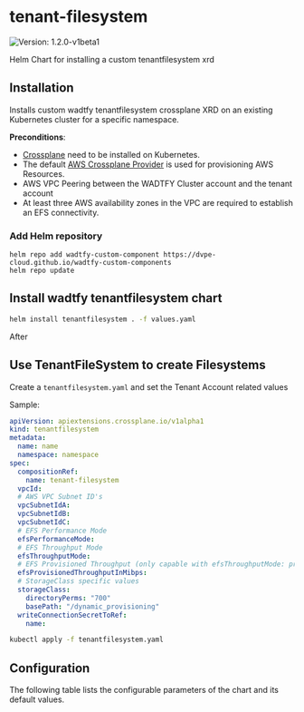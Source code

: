 # tenant-filesystem

![Version: 1.2.0-v1beta1](https://img.shields.io/badge/Version-1.2.0--v1beta1-informational?style=flat-square)

Helm Chart for installing a custom tenantfilesystem xrd

## Installation
Installs custom wadtfy tenantfilesystem crossplane XRD on an existing Kubernetes cluster for a specific namespace.

**Preconditions**:
* [Crossplane](https://crossplane.io) need to be installed on Kubernetes.
* The default [AWS Crossplane Provider](https://github.com/crossplane-contrib/provider-aws) is used for provisioning AWS Resources.
* AWS VPC Peering between the WADTFY Cluster account and the tenant account
* At least three AWS availability zones in the VPC are required to establish an EFS connectivity.

### Add Helm repository

```shell
helm repo add wadtfy-custom-component https://dvpe-cloud.github.io/wadtfy-custom-components
helm repo update
```

## Install wadtfy tenantfilesystem chart

```sh
helm install tenantfilesystem . -f values.yaml
```

After

## Use TenantFileSystem to create Filesystems

Create a `tenantfilesystem.yaml` and set the Tenant Account related values

Sample:

```yaml
apiVersion: apiextensions.crossplane.io/v1alpha1
kind: tenantfilesystem
metadata:
  name: name
  namespace: namespace
spec:
  compositionRef:
    name: tenant-filesystem
  vpcId:
  # AWS VPC Subnet ID's
  vpcSubnetIdA:
  vpcSubnetIdB:
  vpcSubnetIdC:
  # EFS Performance Mode
  efsPerformanceMode:
  # EFS Throughput Mode
  efsThroughputMode:
  # EFS Provisioned Throughput (only capable with efsThroughputMode: provisioned)
  efsProvisionedThroughputInMibps:
  # StorageClass specific values
  storageClass:
    directoryPerms: "700"
    basePath: "/dynamic_provisioning"
  writeConnectionSecretToRef:
    name:
```

```sh
kubectl apply -f tenantfilesystem.yaml
```

## Configuration

The following table lists the configurable parameters of the chart and its default values.

